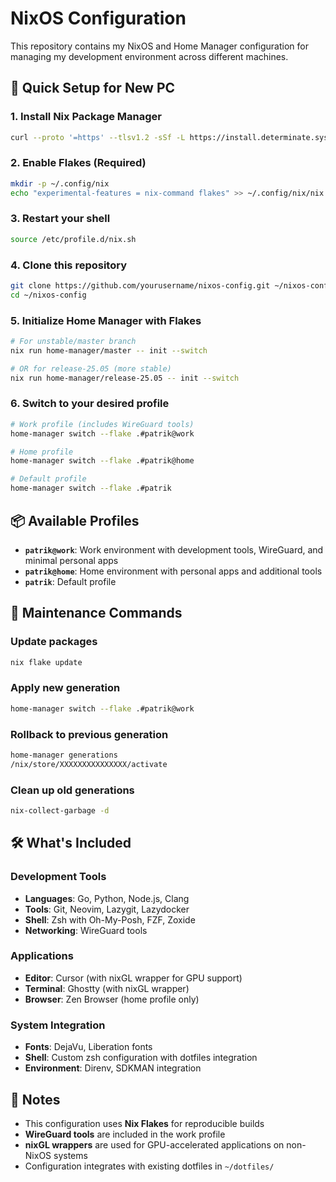 # NixOS Configuration

This repository contains my NixOS and Home Manager configuration for managing my development environment across different machines.

## 🚀 Quick Setup for New PC

### 1. Install Nix Package Manager
```bash
curl --proto '=https' --tlsv1.2 -sSf -L https://install.determinate.systems/nix | sh -s -- install
```

### 2. Enable Flakes (Required)
```bash
mkdir -p ~/.config/nix
echo "experimental-features = nix-command flakes" >> ~/.config/nix/nix.conf
```

### 3. Restart your shell
```bash
source /etc/profile.d/nix.sh
```

### 4. Clone this repository
```bash
git clone https://github.com/yourusername/nixos-config.git ~/nixos-config
cd ~/nixos-config
```

### 5. Initialize Home Manager with Flakes
```bash
# For unstable/master branch
nix run home-manager/master -- init --switch

# OR for release-25.05 (more stable)
nix run home-manager/release-25.05 -- init --switch
```

### 6. Switch to your desired profile
```bash
# Work profile (includes WireGuard tools)
home-manager switch --flake .#patrik@work

# Home profile
home-manager switch --flake .#patrik@home

# Default profile
home-manager switch --flake .#patrik
```

## 📦 Available Profiles

- **`patrik@work`**: Work environment with development tools, WireGuard, and minimal personal apps
- **`patrik@home`**: Home environment with personal apps and additional tools
- **`patrik`**: Default profile

## 🔧 Maintenance Commands

### Update packages
```bash
nix flake update
```

### Apply new generation
```bash
home-manager switch --flake .#patrik@work
```

### Rollback to previous generation
```bash
home-manager generations
/nix/store/XXXXXXXXXXXXXXX/activate
```

### Clean up old generations
```bash
nix-collect-garbage -d
```

## 🛠️ What's Included

### Development Tools
- **Languages**: Go, Python, Node.js, Clang
- **Tools**: Git, Neovim, Lazygit, Lazydocker
- **Shell**: Zsh with Oh-My-Posh, FZF, Zoxide
- **Networking**: WireGuard tools

### Applications
- **Editor**: Cursor (with nixGL wrapper for GPU support)
- **Terminal**: Ghostty (with nixGL wrapper)
- **Browser**: Zen Browser (home profile only)

### System Integration
- **Fonts**: DejaVu, Liberation fonts
- **Shell**: Custom zsh configuration with dotfiles integration
- **Environment**: Direnv, SDKMAN integration

## 📝 Notes

- This configuration uses **Nix Flakes** for reproducible builds
- **WireGuard tools** are included in the work profile
- **nixGL wrappers** are used for GPU-accelerated applications on non-NixOS systems
- Configuration integrates with existing dotfiles in `~/dotfiles/`
